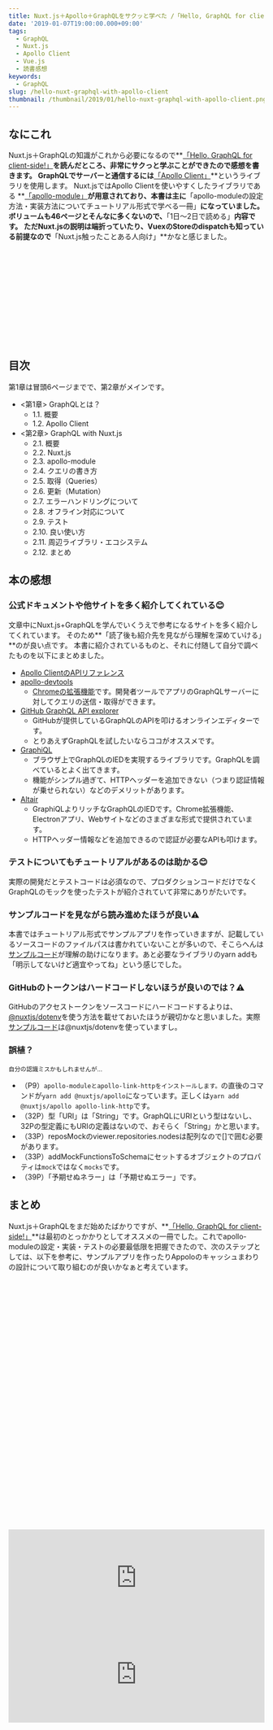 ```yaml
---
title: Nuxt.js＋Apollo＋GraphQLをサクッと学べた /「Hello, GraphQL for client-side!」を読んだ
date: '2019-01-07T19:00:00.000+09:00'
tags:
  - GraphQL
  - Nuxt.js
  - Apollo Client
  - Vue.js
  - 読書感想
keywords:
  - GraphQL
slug: /hello-nuxt-graphql-with-apollo-client
thumbnail: /thumbnail/2019/01/hello-nuxt-graphql-with-apollo-client.png
---
```


## なにこれ

Nuxt.js＋GraphQLの知識がこれから必要になるので**[「Hello, GraphQL for client-side!」](https://booth.pm/ja/items/1045830)**を読んだところ、非常にサクっと学ぶことができたので感想を書きます。
GraphQLでサーバーと通信するには**[「Apollo Client」](https://www.apollographql.com/client)**というライブラリを使用します。
Nuxt.jsではApollo Clientを使いやすくしたライブラリである
**[「apollo-module」](https://github.com/nuxt-community/apollo-module)**が用意されており、本書は主に**「apollo-moduleの設定方法・実装方法についてチュートリアル形式で学べる一冊」**になっていました。ボリュームも46ページとそんなに多くないので、**「1日～2日で読める」**内容です。
ただNuxt.jsの説明は端折っていたり、VuexのStoreのdispatchも知っている前提なので**「Nuxt.js触ったことある人向け」**かなと感じました。


<div class="iframely-embed"><div class="iframely-responsive" style="height: 168px; padding-bottom: 0;"><a href="https://booth.pm/ja/items/1045830" data-iframely-url="//cdn.iframe.ly/api/iframe?url=https%3A%2F%2Fbooth.pm%2Fja%2Fitems%2F1045830&key=0658bf78be97cafcf2b0b9f96c1270ee"></a></div></div>

<br/>

## 目次

第1章は冒頭6ページまでで、第2章がメインです。

* <第1章> GraphQLとは？
    * 1.1. 概要
    * 1.2. Apollo Client
* <第2章> GraphQL with Nuxt.js
    * 2.1. 概要
    * 2.2. Nuxt.js
    * 2.3. apollo-module
    * 2.4. クエリの書き方
    * 2.5. 取得（Queries）
    * 2.6. 更新（Mutation）
    * 2.7. エラーハンドリングについて
    * 2.8. オフライン対応について
    * 2.9. テスト
    * 2.10. 良い使い方
    * 2.11. 周辺ライブラリ・エコシステム
    * 2.12. まとめ

## 本の感想


### 公式ドキュメントや他サイトを多く紹介してくれている:blush:

文章中にNuxt.js+GraphQLを学んでいくうえで参考になるサイトを多く紹介してくれています。
そのため**「読了後も紹介先を見ながら理解を深めていける」**のが良い点です。
本書に紹介されているものと、それに付随して自分で調べたものを以下にまとめました。

* [Apollo ClientのAPIリファレンス](https://www.apollographql.com/docs/react/api/apollo-client.html#apollo-client)
* [apollo-devtools](https://github.com/apollographql/apollo-client-devtools)
  * [Chromeの拡張機能](https://chrome.google.com/webstore/detail/apollo-client-developer-t/jdkknkkbebbapilgoeccciglkfbmbnfm)です。開発者ツールでアプリのGraphQLサーバーに対してクエリの送信・取得ができます。
* [GitHub GraphQL API explorer](https://developer.github.com/v4/explorer/)
    * GitHubが提供しているGraphQLのAPIを叩けるオンラインエディターです。
    * とりあえずGraphQLを試したいならココがオススメです。
* [GraphiQL](https://github.com/graphql/graphiql)
    * ブラウザ上でGraphQLのIEDを実現するライブラリです。GraphQLを調べているとよく出てきます。
    * 機能がシンプル過ぎて、HTTPヘッダーを追加できない（つまり認証情報が乗せられない）などのデメリットがあります。
* [Altair](https://github.com/imolorhe/altair)
    * GraphiQLよりリッチなGraphQLのIEDです。Chrome拡張機能、Electronアプリ、Webサイトなどのさまざまな形式で提供されています。
    * HTTPヘッダー情報などを追加できるので認証が必要なAPIも叩けます。


### テストについてもチュートリアルがあるのは助かる:blush:

実際の開発だとテストコードは必須なので、プロダクションコードだけでなくGraphQLのモックを使ったテストが紹介されていて非常にありがたいです。


### サンプルコードを見ながら読み進めたほうが良い:warning:

本書ではチュートリアル形式でサンプルアプリを作っていきますが、記載しているソースコードのファイルパスは書かれていないことが多いので、そこらへんは[サンプルコード](https://github.com/takanorip/nuxt-graphql-sample)が理解の助けになります。あと必要なライブラリのyarn addも「明示してないけど適宜やってね」という感じでした。

### GitHubのトークンはハードコードしないほうが良いのでは？:warning:

GitHubのアクセストークンをソースコードにハードコードするよりは、[@nuxtjs/dotenv](https://github.com/nuxt-community/dotenv-module)を使う方法を載せておいたほうが親切かなと思いました。実際[サンプルコード](https://github.com/takanorip/nuxt-graphql-sample)は@nuxtjs/dotenvを使っていますし。


### 誤植？

<small>自分の認識ミスかもしれませんが...</small>

* （P9）`apollo-moduleとapollo-link-httpをインストールします。`の直後のコマンドが`yarn add @nuxtjs/apollo`になっています。正しくは`yarn add @nuxtjs/apollo apollo-link-http`です。
* （32P）型「URI」は「String」です。GraphQLにURIという型はないし、32Pの型定義にもURIの定義はないので、おそらく「String」かと思います。
* （33P）reposMockのviewer.repositories.nodesは配列なので[]で囲む必要があります。
* （33P）addMockFunctionsToSchemaにセットするオブジェクトのプロパティは`mock`ではなく`mocks`です。
* （39P）「予期せぬネラー」は「予期せぬエラー」です。

## まとめ

Nuxt.js＋GraphQLをまだ始めたばかりですが、**[「Hello, GraphQL for client-side!」](https://booth.pm/ja/items/1045830)**は最初のとっかかりとしてオススメの一冊でした。これでapollo-moduleの設定・実装・テストの必要最低限を把握できたので、次のステップとしては、以下を参考に、サンプルアプリを作ったりAppoloのキャッシュまわりの設計について取り組むのが良いかなぁと考えています。<br/>


<div class="iframely-embed"><div class="iframely-responsive" style="padding-bottom: 70.7035%; padding-top: 120px;"><a href="https://www.aintek.xyz/posts/graphql-nuxt-chat" data-iframely-url="//cdn.iframe.ly/api/iframe?url=https%3A%2F%2Fwww.aintek.xyz%2Fposts%2Fgraphql-nuxt-chat&key=0658bf78be97cafcf2b0b9f96c1270ee&iframe=card-small"></a></div></div>

<br/>

<iframe src="https://hatenablog-parts.com/embed?url=https%3A%2F%2Fblog.hiroppy.me%2Fentry%2Fapollo-link-state" style="border: 0; width: 100%; height: 190px;" allowfullscreen scrolling="no" allow="autoplay; encrypted-media"></iframe>

<iframe src="https://hatenablog-parts.com/embed?url=https%3A%2F%2Femployment.en-japan.com%2Fengineerhub%2Fentry%2F2018%2F12%2F26%2F103000" style="border: 0; width: 100%; height: 190px;" allowfullscreen scrolling="no" allow="autoplay; encrypted-media"></iframe>
